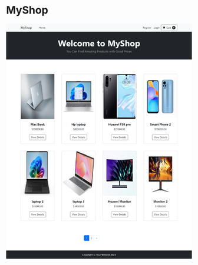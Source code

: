 # MyShop
![alt text](https://github.com/3mosakr/MyShop/blob/master/E-commerce%20Images/localhost_7224_.png)
